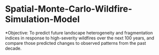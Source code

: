 # Spatial-Monte-Carlo-Wildfire-Simulation-Model
*Objective: To predict future landscape heterogeneity and fragmentation indices in response to high-severity wildfires over the next 100 years, and compare those predicted changes to observed patterns from the past decade.  


                
    
           
